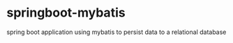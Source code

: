 # springboot-mybatis
spring boot application using mybatis to persist data to a relational database
